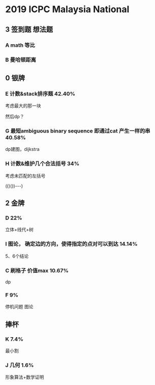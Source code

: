 # 2019 ICPC Malaysia National

## 3 签到题 想法题 

### A math  等比

### B 曼哈顿距离



## 0 银牌

### E  计数&stack排序题 42.40% 

考虑最大的那一块

然后dp？

### G 最短ambiguous binary sequence 即通过cat 产生一样的串 40.58%

dp建图，dijkstra

### H 计数&维护几个合法括号 34%

考虑未匹配的左括号

(()())---) 





## 2 金牌

### D   22%

立体+线代+树

### I 图论， 确定边的方向，使得指定的点对可以到达 14.14%

5、6个结论


### C 刷格子 价值max  10.67%

dp

### F  9%

停机问题 图论





## 捧杯

### K  7.4%

最小割

### J 几何 1.6%

形象算法+数学证明